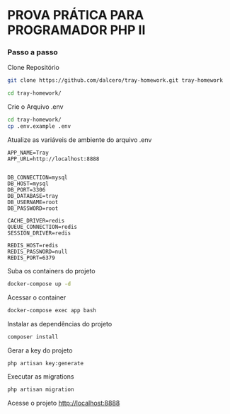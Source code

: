 
# PROVA PRÁTICA PARA PROGRAMADOR PHP II

### Passo a passo
Clone Repositório
```sh
git clone https://github.com/dalcero/tray-homework.git tray-homework
```

```sh
cd tray-homework/
```

Crie o Arquivo .env
```sh
cd tray-homework/
cp .env.example .env
```


Atualize as variáveis de ambiente do arquivo .env
```dosini
APP_NAME=Tray
APP_URL=http://localhost:8888


DB_CONNECTION=mysql
DB_HOST=mysql
DB_PORT=3306
DB_DATABASE=tray
DB_USERNAME=root
DB_PASSWORD=root

CACHE_DRIVER=redis
QUEUE_CONNECTION=redis
SESSION_DRIVER=redis

REDIS_HOST=redis
REDIS_PASSWORD=null
REDIS_PORT=6379
```


Suba os containers do projeto
```sh
docker-compose up -d
```


Acessar o container
```sh
docker-compose exec app bash
```


Instalar as dependências do projeto
```sh
composer install
```


Gerar a key do projeto
```sh
php artisan key:generate
```


Executar as migrations
```sh
php artisan migration
```


Acesse o projeto
[http://localhost:8888](http://localhost:8888)